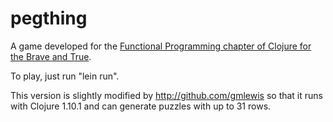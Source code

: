 # pegthing

A game developed for the
[Functional Programming chapter of Clojure for the Brave and True](http://www.braveclojure.com/functional-programming/#4__Peg_Thing_).

To play, just run "lein run".

This version is slightly modified by http://github.com/gmlewis
so that it runs with Clojure 1.10.1 and can generate puzzles
with up to 31 rows.
